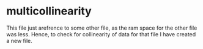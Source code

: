 # multicollinearity
This file just arefrence to some other file, as the ram space for the other file was less. Hence, to check for collinearity of data for that file I have created a new file.
